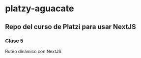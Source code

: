 # platzy-aguacate

## Repo del curso de Platzi para usar NextJS

### Clase 5

Ruteo dinámico con NextJS
